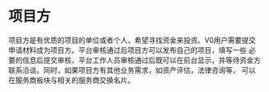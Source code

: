 # 项目方
项目方是有优质的项目的单位或者个人，希望寻找资金来投资。V0用户需要提交申请材料成为项目方。平台审核通过后项目方可以发布自己的项目，填写一些
必要的信息后提交审核，平台工作人员审核通过后既可以在前台显示，并等待资金方联系洽谈。同时，如果项目方有其他业务需求，如资产评估，法律咨询等，
可以在服务商板块与相关的服务商交换名片。
